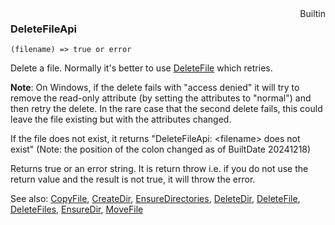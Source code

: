 <div style="float:right"><span class="builtin">Builtin</span></div>

### DeleteFileApi

``` suneido
(filename) => true or error
```

Delete a file. Normally it's better to use [DeleteFile](<DeleteFile.md>) which retries.

**Note**: On Windows, if the delete fails with "access denied" it will try to remove the read-only attribute (by setting the attributes to "normal") and then retry the delete. In the rare case that the second delete fails, this could leave the file existing but with the attributes changed.

If the file does not exist, it returns "DeleteFileApi: \<filename> does not exist" 
(Note: the position of the colon changed as of BuiltDate 20241218)

Returns true or an error string. It is return throw i.e. if you do not use the return value and the result is not true, it will throw the error.


See also:
[CopyFile](<CopyFile.md>),
[CreateDir](<CreateDir.md>),
[EnsureDirectories](<EnsureDirectories.md>),
[DeleteDir](<DeleteDir.md>),
[DeleteFile](<DeleteFile.md>),
[DeleteFiles](<DeleteFiles.md>),
[EnsureDir](<EnsureDir.md>),
[MoveFile](<MoveFile.md>)
